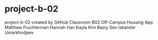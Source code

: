 # project-b-02
project-b-02 created by GitHub Classroom
B02 Off-Campus Housing App
Matthew Fruchterman
Hannah Han
Kayla Kim
Bejoy Sen
Iskander Umarkhodjaev

